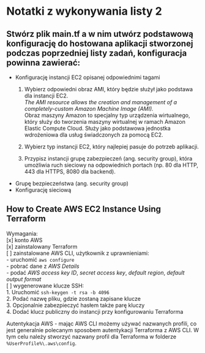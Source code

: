 # Notatki z wykonywania listy 2  

## Stwórz plik main.tf a w nim utwórz podstawową konfigurację do hostowana aplikacji stworzonej podczas poprzedniej listy zadań, konfiguracja powinna zawierać:  
- Konfigurację instancji EC2 opisanej odpowiednimi tagami  
    1. Wybierz odpowiedni obraz AMI, który będzie służył jako podstawa dla instancji EC2.  
        *The AMI resource allows the creation and management of a completely-custom Amazon Machine Image (AMI).*  
        Obraz maszyny Amazon to specjalny typ urządzenia wirtualnego, który służy do tworzenia maszyny wirtualnej w ramach Amazon Elastic Compute Cloud. Służy jako podstawowa jednostka wdrożeniowa dla usług świadczonych za pomocą EC2.  
        
    2. Wybierz typ instancji EC2, który najlepiej pasuje do potrzeb aplikacji.  
    3. Przypisz instancji grupę zabezpieczeń (ang. security group), która umożliwia ruch sieciowy na odpowiednich portach (np. 80 dla HTTP, 443 dla HTTPS, 8080 dla backend).  
- Grupę bezpieczeństwa (ang. security group)  
- Konfigurację sieciową  

## How to Create AWS EC2 Instance Using Terraform
Wymagania:  
[x] konto AWS  
[x] zainstalowany Terraform  
[ ] zainstalowane AWS CLI, użytkownik z uprawnieniami:  
    - uruchomić `aws configure`  
    - pobrać dane z *AWS Details*  
    - podać *AWS access key ID*, *secret access key*, *default region*, *default output format*  
[ ] wygenerowane klucze SSH:  
    1. Uruchomić `ssh-keygen -t rsa -b 4096`  
    2. Podać nazwę pliku, gdzie zostaną zapisane klucze  
    3. Opcjonalnie zabezpieczyć hasłem także parę kluczy  
    4. Dodać klucz publiczny do instancji przy konfigurowaniu Terraforma

Autentykacja AWS - mając AWS CLI możemy używać nazwanych profili, co jest generalnie polecanym sposobem autentykacji
Terraforma z AWS CLI. W tym celu należy stworzyć nazwany profil dla Terraforma w folderze `%UserProfile%\.aws\config`.


